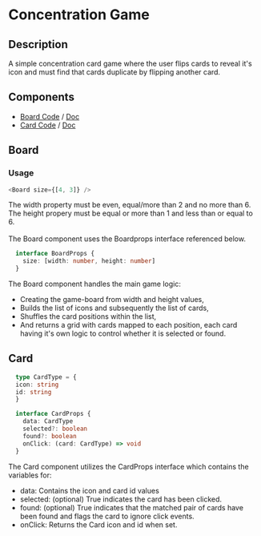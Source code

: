 # Concentration Game
## Description
A simple concentration card game where the user flips cards to reveal it's icon and must find that cards duplicate by flipping another card.

## Components
* [Board Code](./components/board.tsx) / [Doc](#board)
* [Card Code](./components/card.tsx) / [Doc](#card)

## Board
### Usage
```ts
<Board size={[4, 3]} />
```

The width property must be even, equal/more than 2 and no more than 6. <br>
The height propery must be equal or more than 1 and less than or equal to 6.
<br><br>
The Board component uses the Boardprops interface referenced below.

```ts
  interface BoardProps {
    size: [width: number, height: number]
  }
```

The Board component handles the main game logic:
* Creating the game-board from width and height values,
* Builds the list of icons and subsequently the list of cards,
* Shuffles the card positions within the list,
* And returns a grid with cards mapped to each position, each card having it's own logic to control whether it is selected or found.

## Card
```ts
  type CardType = {
  icon: string
  id: string
  }

  interface CardProps {
    data: CardType
    selected?: boolean
    found?: boolean
    onClick: (card: CardType) => void
  }
```
The Card component utilizes the CardProps interface which contains the variables for:
* data: Contains the icon and card id values
* selected: (optional) True indicates the card has been clicked.
* found: (optional) True indicates that the matched pair of cards have been found and flags the card to ignore click events.
* onClick: Returns the Card icon and id when set.
